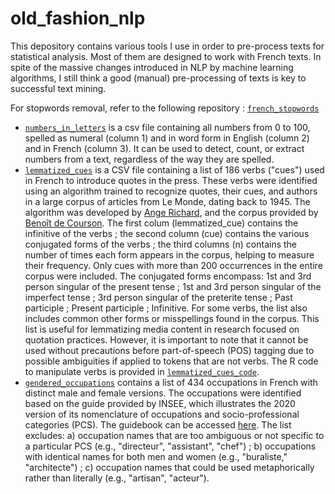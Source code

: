 # old_fashion_nlp

This depository contains various tools I use in order to pre-process texts for statistical analysis. Most of them are designed to work with French texts. In spite of the massive changes introduced in NLP by machine learning algorithms, I still think a good (manual) pre-processing of texts is key to successful text mining.

For stopwords removal, refer to the following repository : [`french_stopwords`](https://github.com/gillesbastin/french_stopwords/)

- [`numbers_in_letters`](numbers_in_letters.csv) is a csv file containing all numbers from 0 to 100, spelled as numeral (column 1) and in word form in English (column 2) and in French (column 3). It can be used to detect, count, or extract numbers from a text, regardless of the way they are spelled.
- [`lemmatized_cues`](cues.csv) is a CSV file containing a list of 186 verbs ("cues") used in French to introduce quotes in the press. These verbs were identified using an algorithm trained to recognize quotes, their cues, and authors in a large corpus of articles from Le Monde, dating back to 1945. The algorithm was developed by [Ange Richard](https://www.pacte-grenoble.fr/fr/ange-richard), and the corpus provided by [Benoît de Courson](https://regicid.github.io/). The first colum (lemmatized_cue) contains the infinitive of the verbs ; the second column (cue) contains the various conjugated forms of the verbs ; the third columns (n) contains the number of times each form appears in the corpus, helping to measure their frequency. Only cues with more than 200 occurrences in the entire corpus were included. The conjugated forms encompass: 1st and 3rd person singular of the present tense ; 1st and 3rd person singular of the imperfect tense ; 3rd person singular of the preterite tense ; Past participle ; Present participle ; Infinitive. For some verbs, the list also includes common other forms or misspellings found in the corpus. This list is useful for lemmatizing media content in research focused on quotation practices. However, it is important to note that it cannot be used without precautions before part-of-speech (POS) tagging due to possible ambiguities if applied to tokens that are not verbs. The R code to manipulate verbs is provided in [`lemmatized_cues_code`](cues_code.txt).
- [`gendered_occupations`](gendered_occupations.csv) contains a list of 434 occupations in French with distinct male and female versions. The occupations were identified based on the guide provided by INSEE, which illustrates the 2020 version of its nomenclature of occupations and socio-professional categories (PCS). The guidebook can be accessed [here](https://www.insee.fr/fr/statistiques/fichier/6051913/Guide_PCS_2020_version_2024.pdf). The list excludes: a) occupation names that are too ambiguous or not specific to a particular PCS (e.g., "directeur", "assistant", "chef") ; b) occupations with identical names for both men and women (e.g., "buraliste," "architecte") ; c) occupation names that could be used metaphorically rather than literally (e.g., "artisan", "acteur").
